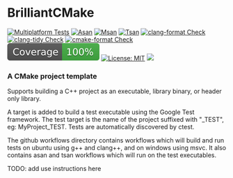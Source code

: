 # BrilliantCMake 

[![Multiplatform Tests](https://github.com/dvd0bvb/BrilliantCMake/actions/workflows/cmake-multi-platform.yml/badge.svg)](https://github.com/dvd0bvb/BrilliantCMake/actions/workflows/cmake-multi-platform.yml) [![Asan](https://github.com/dvd0bvb/BrilliantCMake/actions/workflows/asan.yml/badge.svg)](https://github.com/dvd0bvb/BrilliantCMake/actions/workflows/asan.yml) [![Msan](https://github.com/dvd0bvb/BrilliantCMake/actions/workflows/msan.yml/badge.svg)](https://github.com/dvd0bvb/BrilliantCMake/actions/workflows/asan.yml) [![Tsan](https://github.com/dvd0bvb/BrilliantCMake/actions/workflows/tsan.yml/badge.svg)](https://github.com/dvd0bvb/BrilliantCMake/actions/workflows/tsan.yml) 
[![clang-format Check](https://github.com/dvd0bvb/BrilliantCMake/actions/workflows/clang-format-check.yml/badge.svg)](https://github.com/dvd0bvb/BrilliantCMake/actions/workflows/clang-format-check.yml) [![clang-tidy Check](https://github.com/dvd0bvb/BrilliantCMake/actions/workflows/clang-tidy-check.yml/badge.svg)](https://github.com/dvd0bvb/BrilliantCMake/actions/workflows/clang-tidy-check.yml) [![cmake-format Check](https://github.com/dvd0bvb/BrilliantCMake/actions/workflows/cmake-format-check.yml/badge.svg)](https://github.com/dvd0bvb/BrilliantCMake/actions/workflows/cmake-format-check.yml)
![coverage](./.github/actions/make-coverage-badge/coverage.svg) [![License: MIT](https://img.shields.io/badge/License-MIT-yellow.svg)](https://opensource.org/licenses/MIT) [<img src="https://img.buymeacoffee.com/button-api/?text=Buy me a coffee&emoji=&slug=dvd0bvb&button_colour=deddda&font_colour=000000&font_family=Inter&outline_colour=000000&coffee_colour=FFDD00" height="21px"/>](https://www.buymeacoffee.com/dvd0bvb")
### A CMake project template

Supports building a C++ project as an executable, library binary, or header only library.

A target is added to build a test executable using the Google Test framework. The test target is the name of the project suffixed with "_TEST", eg: MyProject_TEST. Tests are automatically discovered by ctest.

The github workflows directory contains workflows which will build and run tests on ubuntu using g++ and clang++, and on windows using msvc. It also contains asan and tsan workflows which will run on the test executables.

TODO: add use instructions here